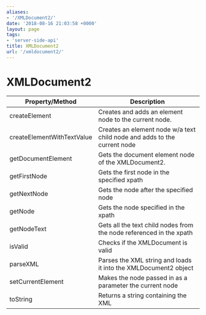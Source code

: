 ```yaml
---
aliases:
- '/XMLDocument2/'
date: '2018-08-16 21:03:58 +0000'
layout: page
tags:
- 'server-side-api'
title: XMLDocument2
url: '/xmldocument2/'
---
```


# XMLDocument2

| Property/Method            | Description                                                              |
|----------------------------|--------------------------------------------------------------------------|
| createElement              | Creates and adds an element node to the current node.                    |
| createElementWithTextValue | Creates an element node w/a text child node and adds to the current node |
| getDocumentElement         | Gets the document element node of the XMLDocument2.                      |
| getFirstNode               | Gets the first node in the specified xpath                               |
| getNextNode                | Gets the node after the specified node                                   |
| getNode                    | Gets the node specified in the xpath                                     |
| getNodeText                | Gets all the text child nodes from the node referenced in the xpath      |
| isValid                    | Checks if the XMLDocument is valid                                       |
| parseXML                   | Parses the XML string and loads it into the XMLDocument2 object          |
| setCurrentElement          | Makes the node passed in as a parameter the current node                 |
| toString                   | Returns a string containing the XML                                      |
